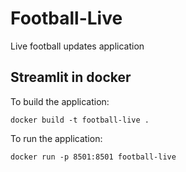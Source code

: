 # Football-Live
Live football updates application

## Streamlit in docker
To build the application:
```shell
docker build -t football-live .
```

To run the application:
```shell
docker run -p 8501:8501 football-live  
```